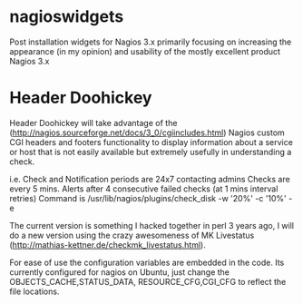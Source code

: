 nagioswidgets
=============

Post installation widgets for Nagios 3.x primarily focusing on increasing the appearance (in my opinion) and usability of the mostly excellent product Nagios 3.x


Header Doohickey
=============
Header Doohickey will take advantage of the (http://nagios.sourceforge.net/docs/3_0/cgiincludes.html) Nagios custom CGI headers and footers functionality to display information about a service or host that is not easily available but extremely usefully in understanding a check.

i.e.
Check and Notification periods are 24x7 contacting admins Checks are every 5 mins. Alerts after 4 consecutive failed checks (at 1 mins interval retries) 
Command is /usr/lib/nagios/plugins/check_disk -w '20%' -c '10%' -e

The current version is something I hacked together in perl 3 years ago, I will do a new version using the crazy awesomeness of MK Livestatus (http://mathias-kettner.de/checkmk_livestatus.html).

For ease of use the configuration variables are embedded in the code.  Its currently configured for nagios on Ubuntu, just change the OBJECTS_CACHE,STATUS_DATA, RESOURCE_CFG,CGI_CFG to reflect the file locations.

